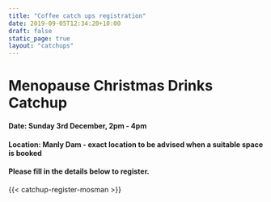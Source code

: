 ```yaml
---
title: "Coffee catch ups registration"
date: 2019-09-05T12:34:20+10:00
draft: false
static_page: true
layout: "catchups"
---
```

# Menopause Christmas Drinks Catchup

#### Date: Sunday 3rd December, 2pm - 4pm 
#### Location: Manly Dam - exact location to be advised when a suitable space is booked

#### Please fill in the details below to register.
{{< catchup-register-mosman >}} 

